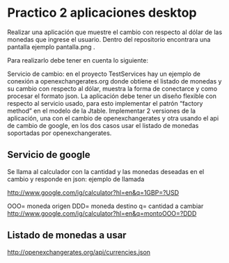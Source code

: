 Practico 2 aplicaciones desktop
==============================

Realizar una aplicación que muestre el cambio con respecto al dólar de las monedas que ingrese el usuario.  Dentro del repositorio encontrara una pantalla ejemplo pantalla.png .

Para realizarlo debe tener en cuenta lo siguiente:
 
Servicio de cambio:   en el proyecto TestServices hay un ejemplo de conexión a openexchangerates.org donde obtiene el listado de monedas y su cambio con respecto al dólar, muestra la forma de conectarce y como procesar el formato json. 
La aplicación debe tener un diseño flexible con respecto al servicio usado, para esto implementar el patrón “factory method” en el modelo de la Jtable. 
Implementar 2 versiones de la aplicación, una con el cambio de  openexchangerates y otra usando el api de cambio de google, en los dos casos usar el listado de monedas soportadas por openexchangerates.


Servicio de google
-----------------------

 Se llama al calculador con la cantidad y las monedas deseadas en el cambio y responde en json: ejemplo de llamada

http://www.google.com/ig/calculator?hl=en&q=1GBP=?USD

OOO= moneda origen
DDD= moneda destino
q= cantidad a cambiar
http://www.google.com/ig/calculator?hl=en&q=montoOOO=?DDD


Listado de monedas a usar
-------------------------

http://openexchangerates.org/api/currencies.json
